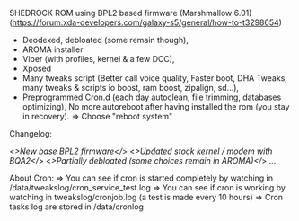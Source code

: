 SHEDROCK ROM using BPL2 based firmware (Marshmallow 6.01)
(https://forum.xda-developers.com/galaxy-s5/general/how-to-t3298654)

- Deodexed, debloated (some remain though),
- AROMA installer
- Viper (with profiles, kernel & a few DCC),
- Xposed
- Many tweaks script (Better call voice quality, Faster boot, DHA Tweaks, many tweaks & scripts io boost, ram boost, zipalign, sd...),
- Preprogrammed Cron.d (each day autoclean, file trimming, databases optimizing), No more autoreboot after having installed the rom (you stay in recovery).
=> Choose "reboot system"

Changelog:

<*>New base BPL2 firmware</*>
<*>Updated stock kernel / modem with BQA2</*>
<*>Partially debloated (some choices remain in AROMA)</*>
...

About Cron:
=> You can see if cron is started completely by watching in /data/tweakslog/cron_service_test.log
=> You can see if cron is working by watching in tweakslog/cronjob.log (a test is made every 10 hours)
=> Cron tasks log are stored in /data/cronlog

